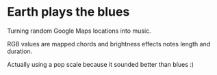 # Earth plays the blues

Turning random Google Maps locations into music.

RGB values are mapped chords and brightness effects notes length and duration.

Actually using a pop scale because it sounded better than blues :) 
